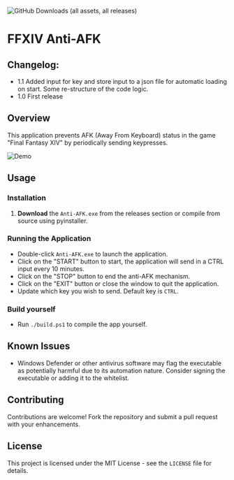 ![GitHub Downloads (all assets, all releases)](https://img.shields.io/github/downloads/sevu11/ffxiv-anti-afk/total)

# FFXIV Anti-AFK

## Changelog:
- 1.1 Added input for key and store input to a json file for automatic loading on start. Some re-structure of the code logic.
- 1.0 First release

## Overview
This application prevents AFK (Away From Keyboard) status in the game "Final Fantasy XIV" by periodically sending keypresses.

![Demo](https://i.imgur.com/PUdvOTp.png)

## Usage

### Installation
1. **Download** the `Anti-AFK.exe` from the releases section or compile from source using pyinstaller.

### Running the Application
- Double-click `Anti-AFK.exe` to launch the application.
- Click on the "START" button to start, the application will send in a CTRL input every 10 minutes.
- Click on the "STOP" button to end the anti-AFK mechanism.
- Click on the "EXIT" button or close the window to quit the application.
- Update which key you wish to send. Default key is `CTRL`. 

### Build yourself
- Run `./build.ps1` to compile the app yourself.

## Known Issues
- Windows Defender or other antivirus software may flag the executable as potentially harmful due to its automation nature. Consider signing the executable or adding it to the whitelist.

## Contributing
Contributions are welcome! Fork the repository and submit a pull request with your enhancements.

## License
This project is licensed under the MIT License - see the `LICENSE` file for details.
